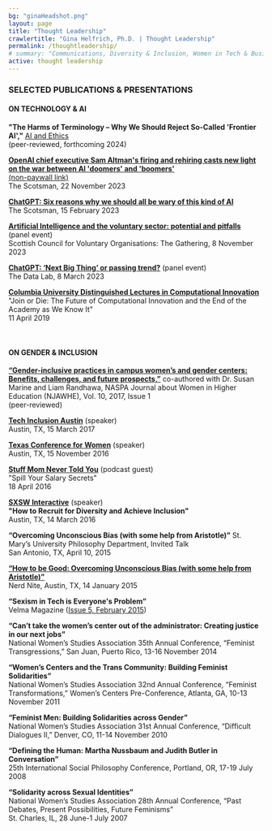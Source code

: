 ```yaml
---
bg: "ginaHeadshot.png"
layout: page
title: "Thought Leadership"
crawlertitle: "Gina Helfrich, Ph.D. | Thought Leadership"
permalink: /thoughtleadership/
# summary: "Communications, Diversity & Inclusion, Women in Tech & Business"
active: thought leadership
---
```

<h3>SELECTED PUBLICATIONS & PRESENTATIONS</h3>  
  
<h4>ON TECHNOLOGY & AI</h4>

**"The Harms of Terminology – Why We Should Reject So-Called 'Frontier AI',"** [AI and Ethics](https://link.springer.com/journal/43681)   
(peer-reviewed, forthcoming 2024)  

**[OpenAI chief executive Sam Altman's firing and rehiring casts new light on the war between AI 'doomers' and 'boomers'](https://www.scotsman.com/news/opinion/columnists/openai-chief-executive-sam-altmans-firing-and-rehiring-casts-new-light-on-the-war-between-ai-doomers-and-boomers-dr-gina-helfrich-4418584&?r=9134)**  
[(non-paywall link)](https://efi.ed.ac.uk/openai-chief-executives-firing-rehiring-casts-new-light-on-the-war-between-ai-doomers-boomers/)  
The Scotsman, 22 November 2023  

**[ChatGPT: Six reasons why we should all be wary of this kind of AI](https://www.scotsman.com/news/opinion/columnists/chatgpt-six-reasons-why-we-should-all-be-wary-of-this-kind-of-ai-dr-gina-helfrich-4026538)**  
The Scotsman, 15 February 2023  

**[Artificial Intelligence and the voluntary sector: potential and pitfalls](https://scvo.scot/the-gathering/events/a1v3z00000JIbvQAAT/artificial-intelligence-and-the-voluntary-sector-potential-and-pitfalls)** (panel event)  
Scottish Council for Voluntary Organisations: The Gathering, 8 November 2023  

**[ChatGPT: ‘Next Big Thing’ or passing trend?](https://www.youtube.com/watch?v=OJ2DXgAXnvw)** (panel event)  
The Data Lab, 8 March 2023  

**[Columbia University Distinguished Lectures in Computational Innovation](https://brown.columbia.edu/event/distinguished-lectures-in-computational-innovation-dr-gina-helfrich/)**  
"Join or Die: The Future of Computational Innovation and the End of the Academy as We Know It"  
11 April 2019
  
<br>  
<h4>ON GENDER & INCLUSION</h4>

**[“Gender-inclusive practices in campus women’s and gender centers: Benefits, challenges, and future prospects,”](https://doi-org.eux.idm.oclc.org/10.1080/19407882.2017.1280054)** co-authored with Dr. Susan Marine and Liam Randhawa, NASPA Journal about Women in Higher Education (NJAWHE), Vol. 10, 2017, Issue 1  
(peer-reviewed)  
   
**[Tech Inclusion Austin](https://austin17.techinclusion.co/)** (speaker)  
Austin, TX, 15 March 2017  
  
**[Texas Conference for Women](https://www.txconferenceforwomen.org/)** (speaker)  
Austin, TX, 15 November 2016  
  
**[Stuff Mom Never Told You](https://omny.fm/shows/stuff-mom-never-told-you/smnty-classics-spill-your-salary-secrets)** (podcast guest)  
"Spill Your Salary Secrets"  
18 April 2016

**[SXSW Interactive](http://schedule.sxsw.com/2016/events/event_PP51520)** (speaker)  
**"How to Recruit for Diversity and Achieve Inclusion"**  
Austin, TX, 14 March 2016  

**“Overcoming Unconscious Bias (with some help from Aristotle)”** St. Mary’s University Philosophy Department, Invited Talk  
San Antonio, TX, April 10, 2015

**[“How to be Good: Overcoming Unconscious Bias (with some help from Aristotle)”](https://vimeo.com/116983511)**  
Nerd Nite, Austin, TX, 14 January 2015  

**“Sexism in Tech is Everyone's Problem”**  
Velma Magazine ([Issue 5, February 2015](http://issuu.com/velmamag/docs/velmamagissue5sex/19))

**“Can’t take the women’s center out of the administrator: Creating justice in our next jobs”**  
National Women’s Studies Association 35th Annual Conference, “Feminist Transgressions,” San Juan, Puerto Rico, 13-16 November 2014

**“Women’s Centers and the Trans Community: Building Feminist Solidarities”**  
National Women’s Studies Association 32nd Annual Conference, “Feminist Transformations,” Women’s Centers Pre-Conference, Atlanta, GA, 10-13 November 2011

**“Feminist Men: Building Solidarities across Gender”**  
National Women’s Studies Association 31st Annual Conference, “Difficult Dialogues II,” Denver, CO, 11-14 November 2010

**“Defining the Human: Martha Nussbaum and Judith Butler in Conversation”**  
    25th International Social Philosophy Conference, Portland, OR, 17-19 July 2008

**“Solidarity across Sexual Identities”**  
    National Women’s Studies Association 28th Annual Conference, “Past Debates, Present Possibilities, Future Feminisms”  
    St. Charles, IL, 28 June-1 July 2007
